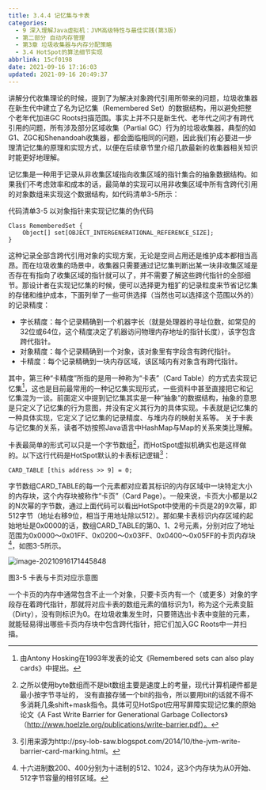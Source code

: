 ```yaml
---
title: 3.4.4 记忆集与卡表
categories: 
  - 9 深入理解Java虛拟机：JVM高级特性与最佳实践(第3版)
  - 第二部分 自动内存管理
  - 第3章 垃圾收集器与内存分配策略
  - 3.4 HotSpot的算法细节实现
abbrlink: 15cf0198
date: 2021-09-16 17:16:03
updated: 2021-09-16 20:49:37
---
```

讲解分代收集理论的时候，提到了为解决对象跨代引用所带来的问题，垃圾收集器在新生代中建立了名为记忆集（Remembered Set）的数据结构，用以避免把整个老年代加进GC Roots扫描范围。事实上并不只是新生代、老年代之间才有跨代引用的问题，所有涉及部分区域收集（Partial GC）行为的垃圾收集器，典型的如G1、ZGC和Shenandoah收集器，都会面临相同的问题，因此我们有必要进一步理清记忆集的原理和实现方式，以便在后续章节里介绍几款最新的收集器相关知识时能更好地理解。

记忆集是一种用于记录从非收集区域指向收集区域的指针集合的抽象数据结构。如果我们不考虑效率和成本的话，最简单的实现可以用非收集区域中所有含跨代引用的对象数组来实现这个数据结构，如代码清单3-5所示：

代码清单3-5 以对象指针来实现记忆集的伪代码
```
Class RememberedSet {
    Object[] set[OBJECT_INTERGENERATIONAL_REFERENCE_SIZE];
}
```
这种记录全部含跨代引用对象的实现方案，无论是空间占用还是维护成本都相当高昂。而在垃圾收集的场景中，收集器只需要通过记忆集判断出某一块非收集区域是否存在有指向了收集区域的指针就可以了，并不需要了解这些跨代指针的全部细节。那设计者在实现记忆集的时候，便可以选择更为粗犷的记录粒度来节省记忆集的存储和维护成本，下面列举了一些可供选择（当然也可以选择这个范围以外的）的记录精度：
- 字长精度：每个记录精确到一个机器字长（就是处理器的寻址位数，如常见的32位或64位，这个精度决定了机器访问物理内存地址的指针长度），该字包含跨代指针。
- 对象精度：每个记录精确到一个对象，该对象里有字段含有跨代指针。
- 卡精度：每个记录精确到一块内存区域，该区域内有对象含有跨代指针。

其中，第三种“卡精度”所指的是用一种称为“卡表”（Card Table）的方式去实现记忆集[^1]，这也是目前最常用的一种记忆集实现形式，一些资料中甚至直接把它和记忆集混为一谈。前面定义中提到记忆集其实是一种“抽象”的数据结构，抽象的意思是只定义了记忆集的行为意图，并没有定义其行为的具体实现。卡表就是记忆集的一种具体实现，它定义了记忆集的记录精度、与堆内存的映射关系等。 关于卡表与记忆集的关系，读者不妨按照Java语言中HashMap与Map的关系来类比理解。

卡表最简单的形式可以只是一个字节数组[^2]，而HotSpot虚拟机确实也是这样做的。以下这行代码是HotSpot默认的卡表标记逻辑[^3]：

```
CARD_TABLE [this address >> 9] = 0;
```
字节数组CARD_TABLE的每一个元素都对应着其标识的内存区域中一块特定大小的内存块，这个内存块被称作“卡页”（Card Page）。一般来说，卡页大小都是以2的N次幂的字节数，通过上面代码可以看出HotSpot中使用的卡页是2的9次幂，即512字节（地址右移9位，相当于用地址除以512）。那如果卡表标识内存区域的起始地址是0x0000的话，数组CARD_TABLE的第0、1、2号元素，分别对应了地址范围为0x0000～0x01FF、0x0200～0x03FF、0x0400～0x05FF的卡页内存块[^4]，如图3-5所示。

![image-20210916171445848](https://gitee.com/XiaoLan223/images/raw/master/Blog/Sum/20210916171446.png)

图3-5 卡表与卡页对应示意图

一个卡页的内存中通常包含不止一个对象，只要卡页内有一个（或更多）对象的字段存在着跨代指针，那就将对应卡表的数组元素的值标识为1，称为这个元素变脏（Dirty），没有则标识为0。在垃圾收集发生时，只要筛选出卡表中变脏的元素，就能轻易得出哪些卡页内存块中包含跨代指针，把它们加入GC Roots中一并扫描。


[^1]: 由Antony Hosking在1993年发表的论文《Remembered sets can also play cards》中提出。 
[^2]: 之所以使用byte数组而不是bit数组主要是速度上的考量，现代计算机硬件都是最小按字节寻址的， 没有直接存储一个bit的指令，所以要用bit的话就不得不多消耗几条shift+mask指令。具体可见HotSpot应用写屏障实现记忆集的原始论文《A Fast Write Barrier for Generational Garbage Collectors》 （http://www.hoelzle.org/publications/write-barrier.pdf）。 
[^3]: 引用来源为http://psy-lob-saw.blogspot.com/2014/10/the-jvm-write-barrier-card-marking.html。 
[^4]: 十六进制数200、400分别为十进制的512、1024，这3个内存块为从0开始、512字节容量的相邻区域。
